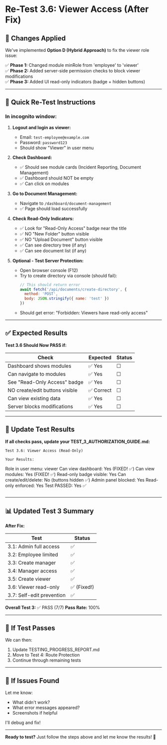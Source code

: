# Re-Test 3.6: Viewer Access (After Fix)

## 🔧 Changes Applied

We've implemented **Option D (Hybrid Approach)** to fix the viewer role issue:

✅ **Phase 1:** Changed module minRole from 'employee' to 'viewer'  
✅ **Phase 2:** Added server-side permission checks to block viewer modifications  
✅ **Phase 3:** Added UI read-only indicators (badge + hidden buttons)

---

## 🧪 Quick Re-Test Instructions

### **In incognito window:**

1. **Logout and login as viewer:**
   - Email: `test-employee@example.com`
   - Password: `password123`
   - Should show "Viewer" in user menu

2. **Check Dashboard:**
   - ✅ Should see module cards (Incident Reporting, Document Management)
   - ✅ Dashboard should NOT be empty
   - ✅ Can click on modules

3. **Go to Document Management:**
   - Navigate to `/dashboard/document-management`
   - ✅ Page should load successfully

4. **Check Read-Only Indicators:**
   - ✅ Look for "Read-Only Access" badge near the title
   - ✅ NO "New Folder" button visible
   - ✅ NO "Upload Document" button visible
   - ✅ Can see directory tree (if any)
   - ✅ Can see document list (if any)

5. **Optional - Test Server Protection:**
   - Open browser console (F12)
   - Try to create directory via console (should fail):
     ```javascript
     // This should return error
     await fetch('/api/documents/create-directory', {
       method: 'POST',
       body: JSON.stringify({ name: 'test' })
     })
     ```
   - Should get error: "Forbidden: Viewers have read-only access"

---

## ✅ Expected Results

**Test 3.6 Should Now PASS if:**

| Check | Expected | Status |
|-------|----------|--------|
| Dashboard shows modules | ✅ Yes | ☐ |
| Can navigate to modules | ✅ Yes | ☐ |
| See "Read-Only Access" badge | ✅ Yes | ☐ |
| NO create/edit buttons visible | ✅ Correct | ☐ |
| Can view existing data | ✅ Yes | ☐ |
| Server blocks modifications | ✅ Yes | ☐ |

---

## 📝 Update Test Results

**If all checks pass, update your TEST_3_AUTHORIZATION_GUIDE.md:**

```
Test 3.6: Viewer Access (Read-Only)

Your Results:
```
Role in user menu: viewer
Can view dashboard: Yes (FIXED! ✅)
Can view modules: Yes (FIXED! ✅)
Read-only badge visible: Yes
Can create/edit/delete: No (buttons hidden ✅)
Admin panel blocked: Yes
Read-only enforced: Yes
Test PASSED: Yes ✅
```
```

---

## 📊 Updated Test 3 Summary

**After Fix:**

| Test | Status |
|------|--------|
| 3.1: Admin full access | ✅ |
| 3.2: Employee limited | ✅ |
| 3.3: Create manager | ✅ |
| 3.4: Manager access | ✅ |
| 3.5: Create viewer | ✅ |
| 3.6: Viewer read-only | ✅ (Fixed!) |
| 3.7: Self-edit prevention | ✅ |

**Overall Test 3:** ✅ PASS (7/7)
**Pass Rate:** 100%

---

## 🎉 If Test Passes

We can then:
1. Update TESTING_PROGRESS_REPORT.md
2. Move to Test 4: Route Protection
3. Continue through remaining tests

---

## 🐛 If Issues Found

Let me know:
- What didn't work?
- What error messages appeared?
- Screenshots if helpful

I'll debug and fix!

---

**Ready to test?** Just follow the steps above and let me know the results! 🚀
